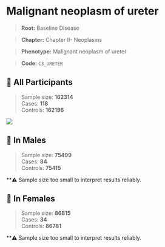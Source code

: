# Malignant neoplasm of ureter

> **Root:** Baseline Disease  

> **Chapter:** Chapter II- Neoplasms  

> **Phenotype:** Malignant neoplasm of ureter  

> **Code:** `C3_URETER`

## 🧪 All Participants  
> Sample size: **162314**  
> Cases: **118**  
> Controls: **162196**
<img src="/Disease/Figures/ALL/Incidence/C3_URETER.png"/>
<CsvTable src="/Disease/Data/ALL/Incidence/COX_C3_URETER.csv" label="🔍 View full results" />

## 👨 In Males  
> Sample size: **75499**  
> Cases: **84**  
> Controls: **75415**

**⚠️ Sample size too small to interpret results reliably.


## 👩 In Females  
> Sample size: **86815**  
> Cases: **34**  
> Controls: **86781**

**⚠️ Sample size too small to interpret results reliably.

